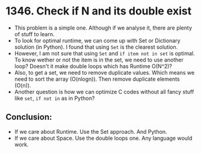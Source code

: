 # 1346. Check if N and its double exist
- This problem is a simple one. Although if we analyse it, there are plenty of stuff to learn.
- To look for optimal runtime, we can come up with Set or Dictionary solution (in Python). I found that using `Set` is the clearest solution.  
- However, I am not sure that using `Set` and  `if item not in set` is optimal. To know wether or not the item is in the set, we need to use another loop? Doesn't it make double loops which has Runtime O(N^2)?
- Also, to get a set, we need to remove duplicate values. Which means we need to sort the array (O(nlogn)). Then remove duplicate elements (O(n)).
- Another question is how we can optimize C codes without all fancy stuff like `set`, `if not in` as in Python?

## Conclusion:
- If we care about Runtime. Use the Set approach. And Python.
- If we care about Space. Use the double loops one. Any language would work.